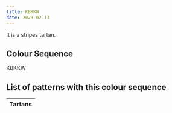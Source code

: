 ```yaml
---
title: KBKKW
date: 2023-02-13
---
```

<no value>

It is a <no value> stripes tartan.


## Colour Sequence
KBKKW

## List of patterns with this colour sequence

| Tartans |
|---------------|
